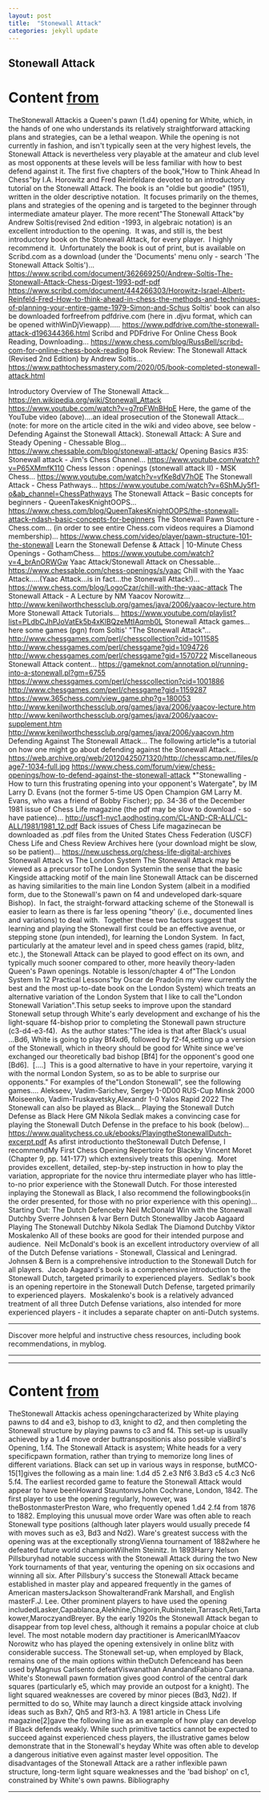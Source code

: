 ```yaml
---
layout: post
title:  "Stonewall Attack"
categories: jekyll update
---
```


## Stonewall Attack
# Content [from](https://www.chess.com/blog/RussBell/stonewall-attack)
TheStonewall Attackis a Queen's pawn (1.d4) opening for White, which, in the hands of one who understands its relatively straightforward attacking plans and strategies, can be a lethal weapon.
While the opening is not currently in fashion, and isn't typically seen at the very highest levels, the Stonewall Attack is nevertheless very playable at the amateur and club level as most opponents at these levels will be less familiar with how to best defend against it.
The first five chapters of the book,"How to Think Ahead In Chess"by I.A. Horowitz and Fred Reinfeldare devoted to an introductory tutorial on the Stonewall Attack. The book is an "oldie but goodie" (1951), written in the older descriptive notation.  It focuses primarily on the themes, plans and strategies of the opening and is targeted to the beginner through intermediate amateur player.
The more recent"The Stonewall Attack"by Andrew Soltis(revised 2nd edition -1993, in algebraic notation) is an excellent introduction to the opening.  It was, and still is, the best introductory book on the Stonewall Attack, for every player.  I highly recommend it.  Unfortunately the book is out of print, but is available on Scribd.com as a download (under the 'Documents' menu only - search 'The Stonewall Attack Soltis')...
https://www.scribd.com/document/362669250/Andrew-Soltis-The-Stonewall-Attack-Chess-Digest-1993-pdf-pdf
https://www.scribd.com/document/444266303/Horowitz-Israel-Albert-Reinfeld-Fred-How-to-think-ahead-in-chess-the-methods-and-techniques-of-planning-your-entire-game-1979-Simon-and-Schus
Soltis' book can also be downloaded forfreefrom pdfdrive.com (here in .djvu format, which can be opened withWinDjViewapp).....
https://www.pdfdrive.com/the-stonewall-attack-d196344366.html
Scribd and PDFdrive For Online Chess Book Reading, Downloading...
https://www.chess.com/blog/RussBell/scribd-com-for-online-chess-book-reading
Book Review: The Stonewall Attack (Revised 2nd Edition) by Andrew Soltis...
https://www.pathtochessmastery.com/2020/05/book-completed-stonewall-attack.html

Introductory Overview of The Stonewall Attack...
https://en.wikipedia.org/wiki/Stonewall_Attack
https://www.youtube.com/watch?v=g7rpFWnBHpE
Here, the game of the YouTube video (above)....an ideal prosecution of the Stonewall Attack...
(note: for more on the article cited in the wiki and video above, see below - Defending Against the Stonewall Attack).
Stonewall Attack: A Sure and Steady Opening - Chessable Blog...
https://www.chessable.com/blog/stonewall-attack/
Opening Basics #35: Stonewall attack - Jim's Chess Channel...
https://www.youtube.com/watch?v=P65XMmfK110
Chess lesson : openings (stonewall attack II) - MSK Chess...
https://www.youtube.com/watch?v=vfKe8dV7hOE
The Stonewall Attack - Chess Pathways...
https://www.youtube.com/watch?v=6ShMJy5f1-o&ab_channel=ChessPathways
The Stonewall Attack – Basic concepts for beginners - QueenTakesKnightOOPS...
https://www.chess.com/blog/QueenTakesKnightOOPS/the-stonewall-attack-ndash-basic-concepts-for-beginners
The Stonewall Pawn Stucture - Chess.com...
(in order to see entire Chess.com videos requires a Diamond membership)...
https://www.chess.com/video/player/pawn-structure-101-the-stonewall
Learn the Stonewall Defense & Attack | 10-Minute Chess Openings - GothamChess...
https://www.youtube.com/watch?v=4_brAnORWGw
Yaac Attack/Stonewall Attack on Chessable...
https://www.chessable.com/chess-openings/s/yaac
Chill with the Yaac Attack.....(Yaac Attack...is in fact...the Stonewall Attack!)...
https://www.chess.com/blog/LogoCzar/chill-with-the-yaac-attack
The Stonewall Attack - A Lecture by NM Yaacov Norowitz...
http://www.kenilworthchessclub.org/games/java/2006/yaacov-lecture.htm
More Stonewall Attack Tutorials...
https://www.youtube.com/playlist?list=PLdbCJhPJoVatEk5b4xKlBQzeMtIAqmb0L
Stonewall Attack games...
here some games (pgn) from Soltis' "The Stonewall Attack"...
http://www.chessgames.com/perl/chesscollection?cid=1011585
http://www.chessgames.com/perl/chessgame?gid=1094726
http://www.chessgames.com/perl/chessgame?gid=1570722
Miscellaneous Stonewall Attack content...
https://gameknot.com/annotation.pl/running-into-a-stonewall.pl?gm=6755
https://www.chessgames.com/perl/chesscollection?cid=1001886
http://www.chessgames.com/perl/chessgame?gid=1159287
https://www.365chess.com/view_game.php?g=180053
http://www.kenilworthchessclub.org/games/java/2006/yaacov-lecture.htm
http://www.kenilworthchessclub.org/games/java/2006/yaacov-supplement.htm
http://www.kenilworthchessclub.org/games/java/2006/yaacovn.htm
Defending Against The Stonewall Attack...
The following article*is a tutorial on how one might go about defending against the Stonewall Attack...
https://web.archive.org/web/20120425071320/http://chesscamp.net/files/page7-1034-full.jpg
https://www.chess.com/forum/view/chess-openings/how-to-defend-against-the-stonewall-attack
*"Stonewalling - How to turn this frustrating opening into your opponent's Watergate", by IM Larry D. Evans (not the former 5-time US Open Champion GM Larry M. Evans, who was a friend of Bobby Fischer); pp. 34-36 of the December 1981 issue of Chess Life magazine (the pdf may be slow to download - so have patience)...
http://uscf1-nyc1.aodhosting.com/CL-AND-CR-ALL/CL-ALL/1981/1981_12.pdf
Back issues of Chess Life magazinecan be downloaded as .pdf files from the United States Chess Federation (USCF) Chess Life and Chess Review Archives here (your download might be slow, so be patient)...
https://new.uschess.org/chess-life-digital-archives
Stonewall Attack vs The London System
The Stonewall Attack may be viewed as a precursor toThe London Systemin the sense that the basic Kingside attacking motif of the main line Stonewall Attack can be discerned as having similarities to the main line London System (albeit in a modified form, due to the Stonewall's pawn on f4 and undeveloped dark-square Bishop).  In fact, the straight-forward attacking scheme of the Stonewall is easier to learn as there is far less opening "theory' (i.e., documented lines and variations) to deal with.  Together these two factors suggest that learning and playing the Stonewall first could be an effective avenue, or stepping stone (pun intended), for learning the London System.  In fact, particularly at the amateur level and in speed chess games (rapid, blitz, etc.), the Stonewall Attack can be played to good effect on its own, and typically much sooner compared to other, more heavily theory-laden Queen's Pawn openings.
Notable is lesson/chapter 4 of"The London System In 12 Practical Lessons"by Oscar de Prado(in my view currently the best and the most up-to-date book on the London System) which treats an alternative variation of the London System that I like to call the"London Stonewall Variation".This setup seeks to improve upon the standard Stonewall setup through White's early development and exchange of his the light-square f4-bishop prior to completing the Stonewall pawn structure (c3-d4-e3-f4).  As the author states:"The idea is that after Black's usual ...Bd6, White is going to play Bf4xd6, followed by f2-f4,setting up a version of the Stonewall, which in theory should be good for White since we've exchanged our theoretically bad bishop [Bf4] for the opponent's good one [Bd6].  [....]  This is a good alternative to have in your repertoire, varying it with the normal London System, so as to be able to surprise our opponents."
For examples of the"London Stonewall", see the following games....
Alekseev, Vadim-Sarichev, Sergey 1-0D00 RUS-Cup Minsk 2000
Moiseenko, Vadim-Truskavetsky,Alexandr 1-0 Yalos Rapid 2022
The Stonewall can also be played as Black...
Playing the Stonewall Dutch Defense as Black
Here GM Nikola Sedlak makes a convincing case for playing the Stonewall Dutch Defense in the preface to his book (below)...
https://www.qualitychess.co.uk/ebooks/PlayingtheStonewallDutch-excerpt.pdf
As afirst introductionto theStonewall Dutch Defense, I recommendMy First Chess Opening Repertoire for Blackby Vincent Moret (Chapter 9, pp. 141-177) which extensively treats this opening.  Moret provides excellent, detailed, step-by-step instruction in how to play the variation, appropriate for the novice thru intermediate player who has little-to-no prior experience with the Stonewall Dutch.
For those interested inplaying the Stonewall as Black, I also recommend the followingbooks(in the order presented, for those with no prior experience with this opening)...
Starting Out: The Dutch Defenceby Neil McDonald
Win with the Stonewall Dutchby Sverre Johnsen & Ivar Bern
Dutch Stonewallby Jacob Aagaard
Playing The Stonewall Dutchby Nikola Sedlak
The Diamond Dutchby Viktor Moskalenko
All of these books are good for their intended purpose and audience.  Neil McDonald's book is an excellent introductory overview of all of the Dutch Defense variations - Stonewall, Classical and Leningrad.  Johnsen & Bern is a comprehensive introduction to the Stonewall Dutch for all players.  Jacob Aagaard's book is a comprehensive introduction to the Stonewall Dutch, targeted primarily to experienced players.  Sedlak's book is an opening repertoire in the Stonewall Dutch Defense, targeted primarily to experienced players.  Moskalenko's book is a relatively advanced treatment of all three Dutch Defense variations, also intended for more experienced players - it includes a separate chapter on anti-Dutch systems.
************************************************************************************************
Discover more helpful and instructive chess resources, including book recommendations, in myblog.
************************************************************************************************

---

# Content [from](https://en.wikipedia.org/wiki/Stonewall_Attack)
TheStonewall Attackis achess openingcharacterized by White playing pawns to d4 and e3, bishop to d3, knight to d2, and then completing the Stonewall structure by playing pawns to c3 and f4. This set-up is usually achieved by a 1.d4 move order buttranspositionis also possible viaBird's Opening, 1.f4. The Stonewall Attack is asystem; White heads for a very specificpawn formation, rather than trying to memorize long lines of different variations. Black can set up in various ways in response, butMCO-15[1]gives the following as a main line: 1.d4 d5 2.e3 Nf6 3.Bd3 c5 4.c3 Nc6 5.f4.
The earliest recorded game to feature the Stonewall Attack would appear to have beenHoward StauntonvsJohn Cochrane, London, 1842. The first player to use the opening regularly, however, was theBostonmasterPreston Ware, who frequently opened 1.d4 2.f4 from 1876 to 1882. Employing this unusual move order Ware was often able to reach Stonewall type positions (although later players would usually precede f4 with moves such as e3, Bd3 and Nd2). Ware's greatest success with the opening was at the exceptionally strongVienna tournament of 1882where he defeated future world championWilhelm Steinitz.
In 1893Harry Nelson Pillsburyhad notable success with the Stonewall Attack during the two New York tournaments of that year, venturing the opening on six occasions and winning all six. After Pillsbury's success the Stonewall Attack became established in master play and appeared frequently in the games of American mastersJackson ShowalterandFrank Marshall, and English masterF.J. Lee. Other prominent players to have used the opening includedLasker,Capablanca,Alekhine,Chigorin,Rubinstein,Tarrasch,Reti,Tartakower,MaroczyandBreyer. By the early 1920s the Stonewall Attack began to disappear from top level chess, although it remains a popular choice at club level. The most notable modern day practitioner is AmericanIMYaacov Norowitz who has played the opening extensively in online blitz with considerable success.
The Stonewall set-up, when employed by Black, remains one of the main options within theDutch Defenceand has been used byMagnus Carlsento defeatViswanathan AnandandFabiano Caruana.
White's Stonewall pawn formation gives good control of the central dark squares (particularly e5, which may provide an outpost for a knight). The light squared weaknesses are covered by minor pieces (Bd3, Nd2). If permitted to do so, White may launch a direct kingside attack involving ideas such as Bxh7, Qh5 and Rf3-h3. A 1981 article in Chess Life magazine[2]gave the following line as an example of how play can develop if Black defends weakly.
While such primitive tactics cannot be expected to succeed against experienced chess players, the illustrative games below demonstrate that in the Stonewall's heyday White was often able to develop a dangerous initiative even against master level opposition.
The disadvantages of the Stonewall Attack are a rather inflexible pawn structure, long-term light square weaknesses and the 'bad bishop' on c1, constrained by White's own pawns.
Bibliography

---

